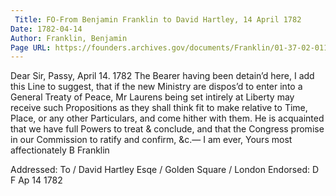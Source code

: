 ```yaml
---
 Title: FO-From Benjamin Franklin to David Hartley, 14 April 1782
Date: 1782-04-14
Author: Franklin, Benjamin
Page URL: https://founders.archives.gov/documents/Franklin/01-37-02-0110
---
```


Dear Sir,
Passy, April 14. 1782
The Bearer having been detain’d here, I add this Line to suggest, that if the new Ministry are dispos’d to enter into a General Treaty of Peace, Mr Laurens being set intirely at Liberty may receive such Propositions as they shall think fit to make relative to Time, Place, or any other Particulars, and come hither with them. He is acquainted that we have full Powers to treat & conclude, and that the Congress promise in our Commission to ratify and confirm, &c.— I am ever, Yours most affectionately
B Franklin
 
Addressed: To / David Hartley Esqe / Golden Square / London
Endorsed: D F Ap 14 1782

